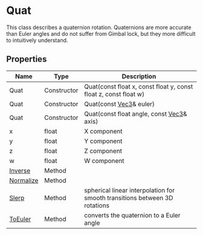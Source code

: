 # Quat

This class describes a quaternion rotation. Quaternions are more accurate than Euler angles and do not suffer from Gimbal lock, but they more difficult to intuitively understand.

## Properties

| Name | Type | Description |
|---|---|---|
| Quat | Constructor | Quat(const float x, const float y, const float z, const float w) |
| Quat | Constructor | Quat(const [Vec3](Vec3.md)& euler) |
| Quat | Constructor | Quat(const float angle, const [Vec3](Vec3.md)& axis) |
| x | float | X component |
| y | float | Y component |
| z | float | Z component |
| w | float | W component |
| [Inverse](Quat_Inverse.md) | Method | |
| [Normalize](Quat_Normalize.md) | Method | |
| [Slerp](Quat_Slerp.md) | Method | spherical linear interpolation for smooth transitions between 3D rotations |
| [ToEuler](Quat_ToEuler.md) | Method | converts the quaternion to a Euler angle |

